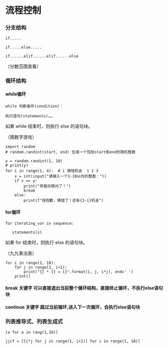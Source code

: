 # 流程控制

### 分支结构

```
if.....
​
if.....else.....
​
if......elif......elif......else
```

（分数范围查看）

### 循环结构

#### while循环

```
while 判断条件(condition)：
​
执行语句(statements)……
```

如果 while 结束时，则执行 else 的语句块。

（猜数字游戏）

```
import random
# random.randint(start, end) 生成一个包括start和end的随机整数
​
y = random.randint(1, 10)
# print(y)
for i in range(1, 4):  # i 猜错机会  1 2 3
    x = int(input("请输入一个1-10以内的整数："))
    if x == y:
        print("恭喜你猜对了！")
        break
    else:
        print(f"很抱歉，猜错了！还有{3-i}机会")
```

#### for循环

```
for iterating_var in sequence:
​
   statements(s)  
```

如果 for 结束时，则执行 else 的语句块。

（九九乘法表）

```
for i in range(1, 10):
    for j in range(1, i+1):
        print("{} * {} = {}".format(i, j, i*j), end=' ')
    print()
```

#### break 关键字 可以直接退出当前整个循环结构，直接终止循环，不执行else语句块

#### continue 关键字 跳过当前循环,进入下一次循环，会执行else语句块

### 列表推导式、列表生成式

```
[a for a in rang(1,10)]
​
jjcf = [[i*j for j in range(1, i+1)] for i in range(1, 10)]
```
